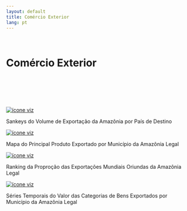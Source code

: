 ```yaml
---
layout: default
title: Comércio Exterior
lang: pt
---
```


<link rel="stylesheet" href="style.css">

<br>

<h1 class="title-about">Comércio Exterior</h1>

<br>
<br>
<br>
<br>
<br>

<div class="imagens-container">
   <div class="icone-bloco">
    <a href="{{ site.baseurl }}/pt/viz/sankey-do-volume-de-exportacao-da-amazonia-por-pais-de-destino" target="_blank" rel="noopener noreferrer">
      <img src="{{ site.baseurl }}/assets/img/icons_viz/icon_sankey_exp.jpg" alt="ícone viz">
    </a><br>
    <p>Sankeys do Volume de Exportação da Amazônia por País de Destino</p>
   </div>
   
   <div class="icone-bloco">
    <a href="{{ site.baseurl }}/pt/viz/mapa-principais-produtos-exportados" target="_blank" rel="noopener noreferrer">
      <img src="{{ site.baseurl }}/assets/img/icons_viz/icon_mapa_prod_exp.png" alt="ícone viz">
    </a><br>
    <p>Mapa do Principal Produto Exportado por Município da Amazônia Legal</p>
   </div>
   
   <div class="icone-bloco">
    <a href="{{ site.baseurl }}/pt/viz/ranking-prop-exportacoes-mundiais-amazonia" target="_blank" rel="noopener noreferrer">
      <img src="{{ site.baseurl }}/assets/img/icons_viz/icon_rk_prop_exp.jpg" alt="ícone viz">
    </a><br>
    <p>Ranking da Proproção das Exportações Mundiais Oriundas da Amazônia Legal</p>
   </div>
   
   <div class="icone-bloco">
    <a href="{{ site.baseurl }}/pt/viz/series-temporais-exportacao-sh2" target="_blank" rel="noopener noreferrer">
      <img src="{{ site.baseurl }}/assets/img/icons_viz/icon_ts_prod_con.jpg" alt="ícone viz">
    </a><br>
    <p>Séries Temporais do Valor das Categorias de Bens Exportados por Município da Amazônia Legal</p>
   </div>
   
</div>

<br>
<br>
<br>
<br>
